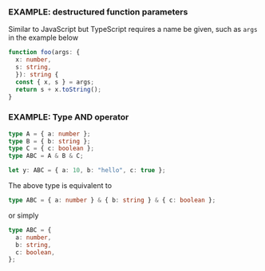 
### EXAMPLE: destructured function parameters
Similar to JavaScript but TypeScript requires a name be given, such as `args` in the example below 

```TypeScript
function foo(args: {
  x: number,
  s: string, 
  }): string {
  const { x, s } = args;
  return s + x.toString();
}
```

### EXAMPLE: Type AND operator

```TypeScript
type A = { a: number };
type B = { b: string };
type C = { c: boolean };
type ABC = A & B & C;

let y: ABC = { a: 10, b: "hello", c: true };

```
The above type is equivalent to 

```TypeScript
type ABC = { a: number } & { b: string } & { c: boolean };
```

 or simply

```TypeScript
type ABC = {
  a: number,
  b: string,
  c: boolean,
};
```
